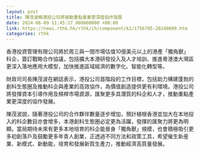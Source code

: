 ```yaml
---
layout: post
title: 陳茂波稱港投公司將推動重點產業更深度協作發展
date: 2024-06-09 11:45:17.000000000 +08:00
link: https://news.rthk.hk/rthk/ch/component/k2/1756705-20240609.htm
categories: rthk
---
```


香港投資管理有限公司將於周三與一間市場估值10億美元以上的港產「獨角獸」科企，簽訂戰略合作協議，包括擴大本港研發投入及人才培訓、推進粵港澳大灣區更深入落地應用大模型，加快推進區域經濟的數字化、智能化轉型等。

財政司司長陳茂波在網誌表示，港投公司首階段的工作目標，包括助力構建蓬勃的創科生態圈及推動科企與產業的高效協作，為價值創造提供更有利環境。港投公司將發揮資本引導作用及槓桿市場資源，匯聚更多具潛質的科企和人才，推動重點產業更深度的協作發展。

陳茂波說，隨著港投公司的合作夥伴數量逐步增加，預計植根香港並加大在本地投入的科企數目亦會增多，本港創科生態圈必定更為活躍，發揮的匯聚力將更為明顯。當局期待未來有更多本地培育的科企能晉身「獨角獸」規模，也會積極吸引更多初創落戶及鼓勵更多年青人創業，正透過不同方法和政策工具，希望催生新産業、新模式、新動能，培育和發展新質生產力，推動經濟高質量發展。
